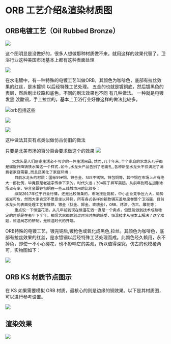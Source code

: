 # ORB 工艺介绍&渲染材质图

## ORB电镀工艺（Oil Rubbed Bronze）
![](http://ox55f9bg6.bkt.clouddn.com/2017-10-03-191647.jpg)

这个图明显是没做好的，很多人想做那种材质做不来。就用这样的效果代替了。卫浴行业这种美国市场基本上都有这种表面处理

![](http://ox55f9bg6.bkt.clouddn.com/2017-10-03-191649.jpg)

在水电镀中，有一种特殊的电镀工艺叫做ORB，其颜色为咖啡色，底部有拉丝效果的红丝，是水镀铜 以后经特殊工艺处理。
五金的也就是镀铜底，然后镀黑色的表层，然后刷出纹路和底色，不同的刷法效果也不同
有几种做法。
一种就是电镀发黑
渡酸铜，手工拉丝的，基本上卫浴行业好像这样的做法比较多。


![](http://ox55f9bg6.bkt.clouddn.com/2017-10-03-191651.png)orb包括这些

![](http://ox55f9bg6.bkt.clouddn.com/2017-10-03-191652.jpg)

![](http://ox55f9bg6.bkt.clouddn.com/2017-10-03-191653.jpg)

这种做法其实有点类似做仿古仿旧的做法

只要是北美市场的百分百会要求做这个的效果
![](http://ox55f9bg6.bkt.clouddn.com/2017-10-03-191700.png)

       水龙头是人们居家生活必不可少的一件生活用品,然而,几十年来,个个家庭的水龙头几乎都是螺旋升降铸铁水嘴这一个样式.如今,水龙头产品告别了老面孔,各种新型水龙头不仅满足了消费者家庭需要,而且还美化了家庭环境；
        目前水龙头的材质：国标59#铜、锌合金、SUS不锈钢，锌包铜等，其中铜在市场上占有绝大一部比例，毕竟铜是老祖宗传承下来的，时代久远；304属于异军突起，从前年到现在加剧市场占有率，锌合金跟锌包铜在一些三线城市用的比较多；
        纵观2017年位于行业行情，还是比较萧条的，市场接近饱和，中小企业竞争压力大，局势岌岌可危，然而大家肯定不愿意坐以待毙，所有各式各样的新款铺天盖地席卷整个卫浴届，目前水龙头的表面处理工艺有镀铬，镀金（钛金、郜金、玫瑰金），ORB、烤漆、仿古、雕花等；
        重点说一下恒温花洒，从几年前到现在恒温花洒一直是一个卖点，但是能做到技术成熟稳定的时期是在去年下半年，相信大家都体验过时冷时热的感受，恒温技术从根本上解决了这个难题，恒温阀芯的研制，是恒温时代的开端。
ORB特殊的电镀工艺，镀完铜后,镀枪色或氧化成黑色,拉丝。其颜色为咖啡色，底部有拉丝效果的红丝，是水镀铜以后经特殊工艺处理而成。此颜色经久赖用，永不掉色，即使一不小心碰花，也不影响它的美观，所以值得深究，仿古的也模棱两可，实物图如下：

![](http://ox55f9bg6.bkt.clouddn.com/2017-10-03-191708.jpg)



## ORB KS 材质节点图示

在 KS 如果需要模拟 ORB 材质，最核心的则是边缘的铜效果。以下是其材质图，可以进行参考设置。

![](http://ox55f9bg6.bkt.clouddn.com/2017-10-03-191713.jpg)

## 渲染效果

![](http://ox55f9bg6.bkt.clouddn.com/2017-10-03-191717.jpg)




